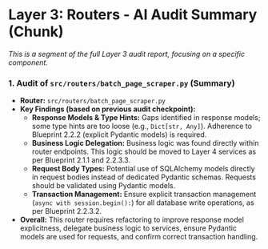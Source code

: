 # Layer 3: Routers - AI Audit Summary (Chunk)

_This is a segment of the full Layer 3 audit report, focusing on a specific component._

### 1. Audit of `src/routers/batch_page_scraper.py` (Summary)

- **Router:** `src/routers/batch_page_scraper.py`
- **Key Findings (based on previous audit checkpoint):**
    - **Response Models & Type Hints:** Gaps identified in response models; some type hints are too loose (e.g., `Dict[str, Any]`). Adherence to Blueprint 2.2.2 (explicit Pydantic models) is required.
    - **Business Logic Delegation:** Business logic was found directly within router endpoints. This logic should be moved to Layer 4 services as per Blueprint 2.1.1 and 2.2.3.3.
    - **Request Body Types:** Potential use of SQLAlchemy models directly in request bodies instead of dedicated Pydantic schemas. Requests should be validated using Pydantic models.
    - **Transaction Management:** Ensure explicit transaction management (`async with session.begin():`) for all database write operations, as per Blueprint 2.2.3.2.
- **Overall:** This router requires refactoring to improve response model explicitness, delegate business logic to services, ensure Pydantic models are used for requests, and confirm correct transaction handling.

